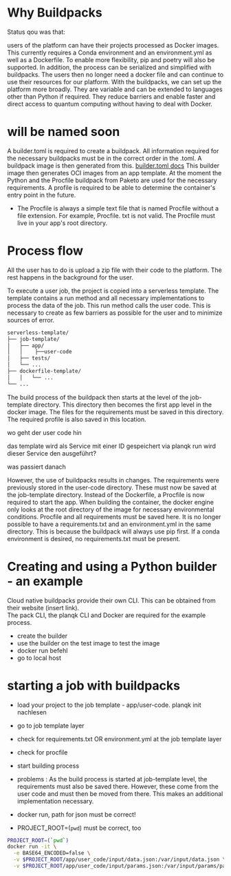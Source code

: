 # Why Buildpacks

Status qou was that:

users of the platform can have their projects processed as Docker images. This currently requires a Conda environment and an environment.yml as well as a Dockerfile. To enable more flexibility, pip and poetry will also be supported. In addition, the process can be serialized and simplified with buildpacks. The users then no longer need a docker file and can continue to use their resources for our platform. With the buildpacks, we can set up the platform more broadly. They are variable and can be extended to languages other than Python if required. They reduce barriers and enable faster and direct access to quantum computing without having to deal with Docker.

# will be named soon

A builder.toml is required to create a buildpack. All information required for the necessary buildpacks must be in the correct order in the .toml.  A buildpack image is then generated from this. [builder.toml docs](https://buildpacks.io/docs/reference/config/builder-config/)
This builder image then generates OCI images from an app template. At the moment the Python and the Procfile buildpack from Paketo are used for the necessary requirements. A profile is required to be able to determine the container's entry point in the future.  
* The Procfile is always a simple text file that is named Procfile without a file extension. For example, Procfile. txt is not valid. The Procfile must live in your app's root directory.


# Process flow 

All the user has to do is upload a zip file with their code to the platform. The rest happens in the background for the user. 

To execute a user job, the project is copied into a serverless template. The template contains a run method and all necessary implementations to process the data of the job. This run method calls the user code. This is necessary to create as few barriers as possible for the user and to minimize sources of error.  



```bash
serverless-template/
├── job-template/
│   ├── app/
│   │    ├──user-code
│   ├── tests/
│   └── ...
├── dockerfile-template/
│   │   └── ...
└── ...

 ```
The build process of the buildpack then starts at the level of the job-template directory. This directory then becomes the first app level in the docker image. The files for the requirements must be saved in this directory. The required profile is also saved in this location. 

wo geht der user code hin 

das template wird als Service mit einer ID gespeichert
via planqk run wird dieser Service den ausgeführt?

was passiert danach 


However, the use of buildpacks results in changes. The requirements were previously stored in the user-code directory. These must now be saved at the job-template directory. Instead of the Dockerfile, a Procfile is now required to start the app. When building the container, the docker engine only looks at the root directory of the image for necessary environmental conditions. Procfile and all requirements must be saved here. It is no longer possible to have a requirements.txt and an environment.yml in the same directory.  This is because the buildpack will always use pip first. If a conda environment is desired, no requirements.txt must be present. 




# Creating and using a Python builder - an example

Cloud native buildpacks provide their own CLI. This can be obtained from their website (insert link).  
The pack CLI, the planqk CLI  and Docker are required for the example process. 

 * create the builder
 * use the builder on the test image to test the image
 * docker run befehl
 * go to local host



# starting a job with buildpacks

* load your project to the job template - app/user-code. planqk init nachlesen
* go to job template layer
* check for requirements.txt OR environment.yml at the job template layer 
* check for procfile
* start building process


* problems : As the build process is started at job-template level, the requirements must also be saved there. However, these come from the user code and must then be moved from there. This makes an additional implementation necessary.


* docker run, path for json must be correct!
* PROJECT_ROOT=(`pwd`)  must be correct, too
```bash
PROJECT_ROOT=(`pwd`) 
docker run -it \
  -e BASE64_ENCODED=false \
  -v $PROJECT_ROOT/app/user_code/input/data.json:/var/input/data.json \
  -v $PROJECT_ROOT/app/user_code/input/params.json:/var/input/params/params.json \
```

